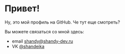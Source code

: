 # Привет!
Ну, это мой профиль на GitHub. Че тут еще смотреть?

Вы можете связаться со мной здесь:
* email <shandy@shandy-dev.ru>
* VK [@shandeika](https://vk.com/shandy-dev.ru)
